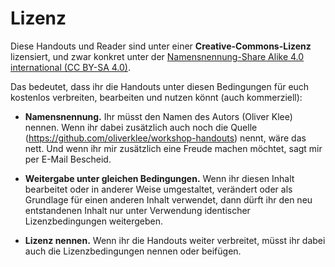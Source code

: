 # Lizenz

Diese Handouts und Reader sind unter einer **Creative-Commons-Lizenz** lizensiert,
und zwar konkret unter der [Namensnennung-Share Alike 4.0 international
(CC BY-SA 4.0)](https://creativecommons.org/licenses/by-sa/4.0/).

Das bedeutet, dass ihr die Handouts unter diesen Bedingungen
für euch kostenlos verbreiten, bearbeiten und nutzen könnt
(auch kommerziell):

* **Namensnennung.** Ihr müsst den Namen des Autors (Oliver Klee) nennen. Wenn ihr
  dabei zusätzlich auch noch die Quelle
  (https://github.com/oliverklee/workshop-handouts) nennt, wäre das nett. Und
  wenn ihr mir zusätzlich eine Freude machen möchtet, sagt mir per E-Mail
  Bescheid.

* **Weitergabe unter gleichen Bedingungen.** Wenn ihr diesen Inhalt bearbeitet oder
  in anderer Weise umgestaltet, verändert oder als Grundlage für einen
  anderen Inhalt verwendet, dann dürft ihr den neu entstandenen Inhalt nur
  unter Verwendung identischer Lizenzbedingungen weitergeben.

* **Lizenz nennen.** Wenn ihr die Handouts weiter verbreitet, müsst ihr dabei
  auch die Lizenzbedingungen nennen oder beifügen.
